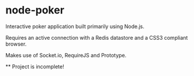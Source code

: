 node-poker
==========

Interactive poker application built primarily using Node.js.

Requires an active connection with a Redis datastore and a CSS3 compliant browser.

Makes use of Socket.io, RequireJS and Prototype.

** Project is incomplete!

